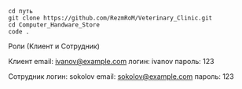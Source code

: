 ```
cd путь
git clone https://github.com/RezmRoM/Veterinary_Clinic.git
cd Computer_Handware_Store
code .
```

Роли (Клиент и Сотрудник)

Клиент
email: ivanov@example.com
логин: ivanov
пароль: 123

Сотрудник
логин: sokolov 
email: sokolov@example.com
пароль: 123

